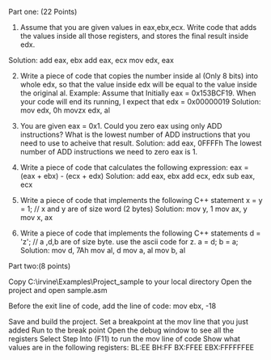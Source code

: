 Part one: (22 Points)

1. Assume that you are given values in eax,ebx,ecx. Write code that adds the values inside all those registers, and stores the final result inside edx.

Solution: add eax, ebx
	  add eax, ecx
	  mov edx, eax

2. Write a piece of code that copies the number inside al (Only 8 bits) into whole edx, so that the value inside edx will be equal to the value inside the original al. 
Example: Assume that Initially eax = 0x153BCF19. When your code will end its running, I expect that edx = 0x00000019
Solution: mov edx, 0h
	  movzx edx, al


3. You are given eax = 0x1. Could you zero eax using only ADD instructions? What is the lowest number of ADD instructions that you need to use to acheive that result.
Solution: add eax, 0FFFFh
    	  The lowest number of ADD instructions we need to zero eax is 1.


4. Write a piece of code that calculates the following expression: eax = (eax + ebx) - (ecx + edx)
Solution: add eax, ebx
	  add ecx, edx
	  sub eax, ecx


5. Write a piece of code that implements the following C++ statement x = y = 1; // x and y are of size word (2 bytes)
Solution: mov y, 1
	  mov ax, y
	  mov x, ax


6. Write a piece of code that implements the following C++ statements
d = 'z'; // a ,d,b are of size byte. use the ascii code for z.
a = d;
b = a;
Solution: mov d, 7Ah
	  mov al, d
	  mov a, al
	  mov b, al

Part two:(8 points)

Copy C:\irvine\Examples\Project_sample to your local directory
Open the project and open sample.asm
  
Before the exit line of code, add the line of code: 
mov ebx, -18

Save and build the project. 
Set a breakpoint at the mov line that you just added
Run to the break point
Open the debug window to see all the registers
Select Step Into (F11) to run the mov line of code
Show what values are in the following registers:
BL:EE
BH:FF
BX:FFEE
EBX:FFFFFFEE


 
